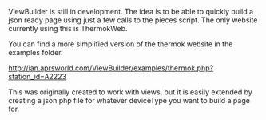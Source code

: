 ViewBuilder is still in development. The idea is to be able to quickly build a json ready page using just a few calls to the pieces script. The only website currently using this is ThermokWeb.

You can find a more simplified version of the thermok website in the examples folder.

http://ian.aprsworld.com/ViewBuilder/examples/thermok.php?station_id=A2223

This was originally created to work with views, but it is easily extended by creating a json php file for whatever deviceType you want to build a page for.


